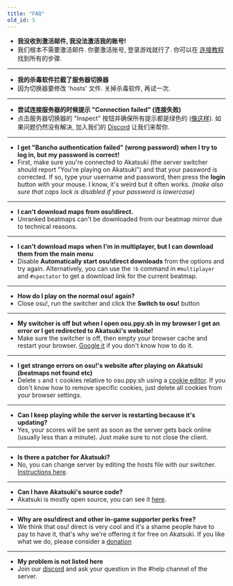```yaml
---
title: "FAQ"
old_id: 5
---
```


- **我没收到激活邮件, 我没法激活我的账号!**
- 我们根本不需要激活邮件. 你要激活账号, 登录游戏就行了. 你可以在 [连接教程](/doc/connection_guide) 找到所有的步骤.

-----------------------

- **我的杀毒软件拦截了服务器切换器**
- 因为切换器要修改 'hosts' 文件. 关掉杀毒软件, 再试一次.

-----------------------

- **尝试连接服务器的时候提示 "Connection failed" (连接失败)**  
- 点击服务器切换器的 "Inspect" 按钮并确保所有提示都是绿色的 ([像这样](https://i.ibb.co/68TL6zT/Settings-Form.png)). 如果问题仍然没有解决, 加入我们的 [Discord](https://discord.gg/akatsuki) 让我们来帮你.

-----------------------

- **I get "Bancho authentication failed" (wrong password) when I try to log in, but my password is correct!**  
- First, make sure you're connected to Akatsuki (the server switcher should report "You're playing on Akatsuki") and that your password is corrected. If so, type your username and password, then press the **login** button with your mouse. I know, it's weird but it often works. *(make also sure that caps lock is disabled if your password is lowercase)*

-----------------------

- **I can't download maps from osu!direct.**
- Unranked beatmaps can't be downloaded from our beatmap mirror due to technical reasons.

-----------------------

- **I can't download maps when I'm in multiplayer, but I can download them from the main menu**
- Disable **Automatically start osu!direct downloads** from the options and try again. Alternatively, you can use the `!b` command in `#multiplayer` and `#spectator` to get a download link for the current beatmap.

-----------------------

- **How do I play on the normal osu! again?**
- Close osu!, run the switcher and click the **Switch to osu!** button

-----------------------

- **My switcher is off but when I open osu.ppy.sh in my browser I get an error or I get redirected to Akatsuki's website!**
- Make sure the switcher is off, then empty your browser cache and restart your browser. [Google it](http://lmgtfy.com/?q=How+to+empty+browser+cache) if you don't know how to do it.

-----------------------

- **I get strange errors on osu!'s website after playing on Akatsuki (beatmaps not found etc)**
- Delete `s` and `t` cookies relative to osu.ppy.sh using a [cookie editor](https://chrome.google.com/webstore/detail/editthiscookie/fngmhnnpilhplaeedifhccceomclgfbg). If you don't know how to remove specific cookies, just delete all cookies from your browser settings.

-----------------------

- **Can I keep playing while the server is restarting because it's updating?**
- Yes, your scores will be sent as soon as the server gets back online (usually less than a minute). Just make sure to not close the client.

-----------------------

- **Is there a patcher for Akatsuki?**
- No, you can change server by editing the hosts file with our switcher. [Instructions here](https://akatsuki.pw/doc/1).

-----------------------

- **Can I have Akatsuki's source code?**
-  Akatsuki is mostly open source, you can see it [here](https://github.com/osuAkatsuki/).

-----------------------

- **Why are osu!direct and other in-game supporter perks free?**
- We think that osu! direct is very cool and it's a shame people have to pay to have it, that's why we're offering it for free on Akatsuki. If you like what we do, please consider a [donation](/donate)

-----------------------

- **My problem is not listed here**
- Join our [discord](https://discord.gg/akatsuki) and ask your question in the #help channel of the server.